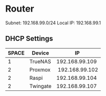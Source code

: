 # Router

Subnet: 192.168.99.0/24
Local IP: 192.168.99.1

## DHCP Settings

| SPACE | Device   | IP              |
| ----- | -------- | --------------- |
| 1     | TrueNAS  | 192.168.99.109  |
| 2     | Proxmox  |  192.168.99.102 |
| 2     | Raspi    | 192.168.99.104  |
| 2     | Twingate | 192.168.99.107  |
